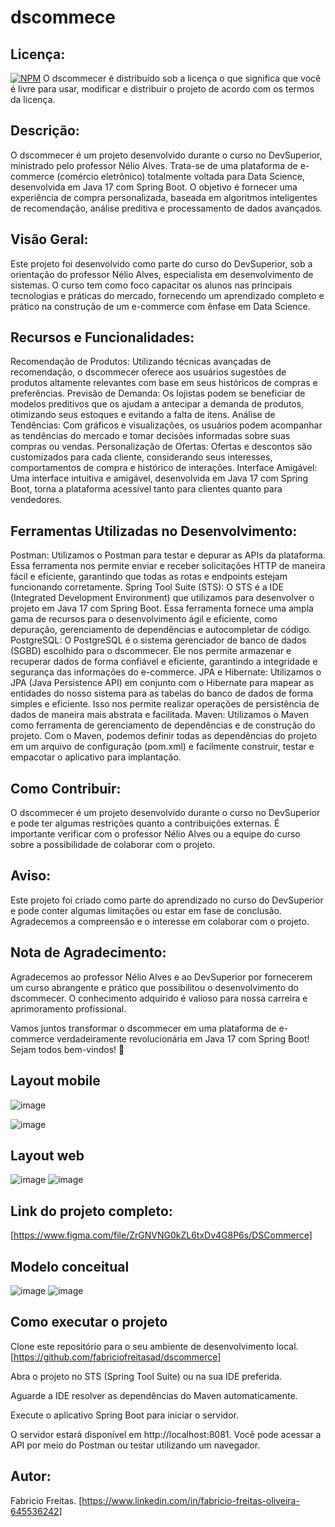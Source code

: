 # dscommece

## Licença:
[![NPM](https://img.shields.io/npm/l/react)]([https://github.com/neliocursos/exemplo-readme/blob/main/LICENSE](https://github.com/fabriciofreitasad/dscommerce/blob/26047f98a6c459305fae92262289f2de1cf772f9/LICENSE)) 
O dscommecer é distribuído sob a licença
o que significa que você é livre para usar, modificar e distribuir o projeto de acordo com os termos da licença.

## Descrição:
O dscommecer é um projeto desenvolvido durante o curso no DevSuperior, ministrado pelo professor Nélio Alves. Trata-se de uma plataforma de e-commerce (comércio eletrônico) totalmente voltada para Data Science, desenvolvida em Java 17 com Spring Boot. O objetivo é fornecer uma experiência de compra personalizada, baseada em algoritmos inteligentes de recomendação, análise preditiva e processamento de dados avançados.

## Visão Geral:
Este projeto foi desenvolvido como parte do curso do DevSuperior, sob a orientação do professor Nélio Alves, especialista em desenvolvimento de sistemas. O curso tem como foco capacitar os alunos nas principais tecnologias e práticas do mercado, fornecendo um aprendizado completo e prático na construção de um e-commerce com ênfase em Data Science.

## Recursos e Funcionalidades:
Recomendação de Produtos: Utilizando técnicas avançadas de recomendação, o dscommecer oferece aos usuários sugestões de produtos altamente relevantes com base em seus históricos de compras e preferências.
Previsão de Demanda: Os lojistas podem se beneficiar de modelos preditivos que os ajudam a antecipar a demanda de produtos, otimizando seus estoques e evitando a falta de itens.
Análise de Tendências: Com gráficos e visualizações, os usuários podem acompanhar as tendências do mercado e tomar decisões informadas sobre suas compras ou vendas.
Personalização de Ofertas: Ofertas e descontos são customizados para cada cliente, considerando seus interesses, comportamentos de compra e histórico de interações.
Interface Amigável: Uma interface intuitiva e amigável, desenvolvida em Java 17 com Spring Boot, torna a plataforma acessível tanto para clientes quanto para vendedores.

## Ferramentas Utilizadas no Desenvolvimento:
Postman: Utilizamos o Postman para testar e depurar as APIs da plataforma. Essa ferramenta nos permite enviar e receber solicitações HTTP de maneira fácil e eficiente, garantindo que todas as rotas e endpoints estejam funcionando corretamente.
Spring Tool Suite (STS): O STS é a IDE (Integrated Development Environment) que utilizamos para desenvolver o projeto em Java 17 com Spring Boot. Essa ferramenta fornece uma ampla gama de recursos para o desenvolvimento ágil e eficiente, como depuração, gerenciamento de dependências e autocompletar de código.
PostgreSQL: O PostgreSQL é o sistema gerenciador de banco de dados (SGBD) escolhido para o dscommecer. Ele nos permite armazenar e recuperar dados de forma confiável e eficiente, garantindo a integridade e segurança das informações do e-commerce.
JPA e Hibernate: Utilizamos o JPA (Java Persistence API) em conjunto com o Hibernate para mapear as entidades do nosso sistema para as tabelas do banco de dados de forma simples e eficiente. Isso nos permite realizar operações de persistência de dados de maneira mais abstrata e facilitada.
Maven: Utilizamos o Maven como ferramenta de gerenciamento de dependências e de construção do projeto. Com o Maven, podemos definir todas as dependências do projeto em um arquivo de configuração (pom.xml) e facilmente construir, testar e empacotar o aplicativo para implantação.

## Como Contribuir:
O dscommecer é um projeto desenvolvido durante o curso no DevSuperior e pode ter algumas restrições quanto a contribuições externas. É importante verificar com o professor Nélio Alves ou a equipe do curso sobre a possibilidade de colaborar com o projeto.

## Aviso:
Este projeto foi criado como parte do aprendizado no curso do DevSuperior e pode conter algumas limitações ou estar em fase de conclusão. Agradecemos a compreensão e o interesse em colaborar com o projeto.

## Nota de Agradecimento:
Agradecemos ao professor Nélio Alves e ao DevSuperior por fornecerem um curso abrangente e prático que possibilitou o desenvolvimento do dscommecer. O conhecimento adquirido é valioso para nossa carreira e aprimoramento profissional.

Vamos juntos transformar o dscommecer em uma plataforma de e-commerce verdadeiramente revolucionária em Java 17 com Spring Boot! Sejam todos bem-vindos! 🚀

## Layout mobile 

![image](https://github.com/fabriciofreitasad/dscommerce/assets/111000422/c862dda9-4829-4db9-9bb8-0c47093858c4)

![image](https://github.com/fabriciofreitasad/dscommerce/assets/111000422/1c4edba8-5454-48ac-ba93-2975525b3b15)

## Layout web

![image](https://github.com/fabriciofreitasad/dscommerce/assets/111000422/6cdba0fe-1310-4d26-89a8-e24ceb0d071f)
![image](https://github.com/fabriciofreitasad/dscommerce/assets/111000422/7fb4daf1-4021-42ca-a660-e4149b2339c6)


## Link do projeto completo:
[https://www.figma.com/file/ZrGNVNG0kZL6txDv4G8P6s/DSCommerce]

## Modelo conceitual
![image](https://github.com/fabriciofreitasad/dscommerce/assets/111000422/6232efee-9581-401e-b3fa-f3bef91e46c9)
![image](https://github.com/fabriciofreitasad/dscommerce/assets/111000422/6e32ea57-c38c-4acc-a8c3-2b1977b3e5b3)

## Como executar o projeto
Clone este repositório para o seu ambiente de desenvolvimento local.
[https://github.com/fabriciofreitasad/dscommerce]

Abra o projeto no STS (Spring Tool Suite) ou na sua IDE preferida.

Aguarde a IDE resolver as dependências do Maven automaticamente.

Execute o aplicativo Spring Boot para iniciar o servidor.

O servidor estará disponível em http://localhost:8081. Você pode acessar a API por meio do Postman ou testar utilizando um navegador.

## Autor:
Fabricio Freitas.
[https://www.linkedin.com/in/fabricio-freitas-oliveira-645536242]

